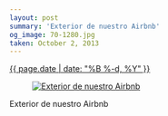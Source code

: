 ```yaml
---
layout: post
summary: 'Exterior de nuestro Airbnb'
og_image: 70-1280.jpg
taken: October 2, 2013
---
```


<div class="post">
 <time>
  <a href="/70">
   {{ page.date | date: "%B %-d, %Y" }}
  </a>
 </time>
 <a href="/70">
  <figure data-taken="10/2/2013">
   <img alt="Exterior de nuestro Airbnb" sizes="(min-width: 700px) 50vw, calc(100vw - 2rem)" src="{{ site.assets_url }}/70-640.jpg" srcset="{{ site.assets_url }}/70-1280.jpg 1280w, {{ site.assets_url }}/70-960.jpg 960w, {{ site.assets_url }}/70-640.jpg 640w, {{ site.assets_url }}/70-320.jpg 320w"/>
  </figure>
 </a>
 <span>
  Exterior de nuestro Airbnb
 </span>
</div>
